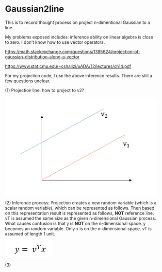 # Gaussian2line

This is to record thought process on project n-dimentional Gaussian to a line.

My problems exposed includes: inference ability on linear algebra is close to zero. I don't know how to use vector operators. 

https://math.stackexchange.com/questions/1385624/projection-of-gaussian-distribution-along-a-vector

https://www.stat.cmu.edu/~cshalizi/uADA/12/lectures/ch14.pdf

For my projection code, I use the above inference results. There are still a few questions unclear. 

(1) Projection line:  how to project to v2?

![referenceline](https://github.com/arielBWong/Gaussian2line/blob/main/images/referencelines.png)

(2) Inference process:  Projection creates a new random variable (which is a scalar random variable), which can be represented as follows. Then based on this representation
result is represented as follows, **NOT** reference line. vT is assumed the same size as the given n-dimensional Gaussian process.  What causes confusion is that y is **NOT** on the n-dimensional space. y becomes an random variable. Only x is on the n-dimensional space. vT is assumed of length 1 unit.  

![reference line presentation](https://github.com/arielBWong/Gaussian2line/blob/main/images/linereps.png)

(3)  
